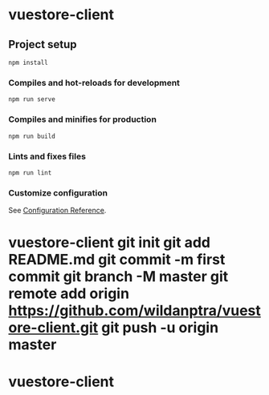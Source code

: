 # vuestore-client

## Project setup
```
npm install
```

### Compiles and hot-reloads for development
```
npm run serve
```

### Compiles and minifies for production
```
npm run build
```

### Lints and fixes files
```
npm run lint
```

### Customize configuration
See [Configuration Reference](https://cli.vuejs.org/config/).
# vuestore-client git init git add README.md git commit -m first commit git branch -M master git remote add origin https://github.com/wildanptra/vuestore-client.git git push -u origin master
# vuestore-client
